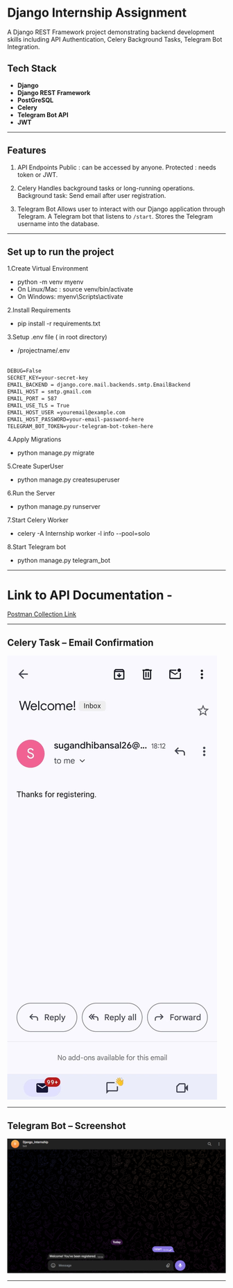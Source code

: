 #                                       Django Internship Assignment 


A Django REST Framework project demonstrating backend development skills including API Authentication, Celery Background Tasks, Telegram Bot Integration.


## Tech Stack

- **Django**
- **Django REST Framework**
- **PostGreSQL**
- **Celery**
- **Telegram Bot API**
- **JWT**


---


## Features

1. API Endpoints
    Public : can be accessed by anyone.
    Protected : needs token or JWT.

2. Celery 
    Handles background tasks or long-running operations. 
    Background task: Send email after user registration.

3. Telegram Bot
    Allows user to interact with our Django application through Telegram.
    A Telegram bot that listens to `/start`.
    Stores the Telegram username into the database.


---



##   Set up to run the project


1.Create Virtual Environment
-    python -m venv myenv
-    On Linux/Mac : source venv/bin/activate  
-    On Windows: myenv\Scripts\activate

2.Install Requirements
-    pip install -r requirements.txt

3.Setup .env file ( in root directory)
-    /projectname/.env

```env

DEBUG=False
SECRET_KEY=your-secret-key
EMAIL_BACKEND = django.core.mail.backends.smtp.EmailBackend
EMAIL_HOST = smtp.gmail.com
EMAIL_PORT = 587
EMAIL_USE_TLS = True
EMAIL_HOST_USER =youremail@example.com
EMAIL_HOST_PASSWORD=your-email-password-here
TELEGRAM_BOT_TOKEN=your-telegram-bot-token-here

```


4.Apply Migrations
-    python manage.py migrate

5.Create SuperUser
-    python manage.py createsuperuser

6.Run the Server
-    python manage.py runserver

7.Start Celery Worker  
-   celery -A Internship worker -l info --pool=solo  

8.Start Telegram bot  
-   python manage.py telegram_bot  

---


# Link to API Documentation - 

[Postman Collection Link](https://documenter.getpostman.com/view/37031551/2sB2x8ErFC)


---


## Celery Task – Email Confirmation

   ![Celery Mail](https://raw.githubusercontent.com/sugandhi15/Internship_Assignment/main/Assets/CeleryMail.jpeg)


---

## Telegram Bot – Screenshot


   ![Telegram Bot Working](https://raw.githubusercontent.com/sugandhi15/Internship_Assignment/main/Assets/Telegram_Bot.png)


---
